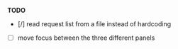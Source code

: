 **TODO**

- [/] read request list from a file instead of hardcoding
- [ ] move focus between the three different panels 
